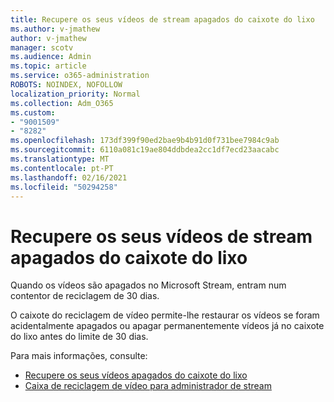 ```yaml
---
title: Recupere os seus vídeos de stream apagados do caixote do lixo
ms.author: v-jmathew
author: v-jmathew
manager: scotv
ms.audience: Admin
ms.topic: article
ms.service: o365-administration
ROBOTS: NOINDEX, NOFOLLOW
localization_priority: Normal
ms.collection: Adm_O365
ms.custom:
- "9001509"
- "8282"
ms.openlocfilehash: 173df399f90ed2bae9b4b91d0f731bee7984c9ab
ms.sourcegitcommit: 6110a081c19ae804ddbdea2cc1df7ecd23aacabc
ms.translationtype: MT
ms.contentlocale: pt-PT
ms.lasthandoff: 02/16/2021
ms.locfileid: "50294258"
---
```

# <a name="recover-your-deleted-stream-videos-from-the-recycle-bin"></a>Recupere os seus vídeos de stream apagados do caixote do lixo

Quando os vídeos são apagados no Microsoft Stream, entram num contentor de reciclagem de 30 dias.

O caixote do reciclagem de vídeo permite-lhe restaurar os vídeos se foram acidentalmente apagados ou apagar permanentemente vídeos já no caixote do lixo antes do limite de 30 dias.

Para mais informações, consulte:

- [Recupere os seus vídeos apagados do caixote do lixo](https://docs.microsoft.com/stream/portal-my-recycle-bin)
- [Caixa de reciclagem de vídeo para administrador de stream](https://docs.microsoft.com/stream/admin-recycle-bin)
